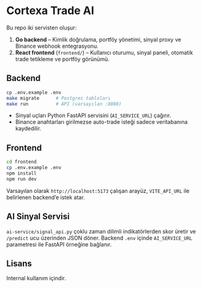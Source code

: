 # Cortexa Trade AI

Bu repo iki servisten oluşur:

1. **Go backend** – Kimlik doğrulama, portföy yönetimi, sinyal proxy ve Binance webhook entegrasyonu.
2. **React frontend** (`frontend/`) – Kullanıcı oturumu, sinyal paneli, otomatik trade tetikleme ve portföy görünümü.

## Backend

```bash
cp .env.example .env
make migrate      # Postgres tabloları
make run          # API (varsayılan :8080)
```

- Sinyal uçları Python FastAPI servisini (`AI_SERVICE_URL`) çağırır.
- Binance anahtarları girilmezse auto-trade isteği sadece veritabanına kaydedilir.

## Frontend

```bash
cd frontend
cp .env.example .env
npm install
npm run dev
```

Varsayılan olarak `http://localhost:5173` çalışan arayüz, `VITE_API_URL` ile belirlenen backend’e istek atar.

## AI Sinyal Servisi

`ai-service/signal_api.py` çoklu zaman dilimli indikatörlerden skor üretir ve `/predict` ucu üzerinden JSON döner. Backend `.env` içinde `AI_SERVICE_URL` parametresi ile FastAPI örneğine bağlanır.

## Lisans

Internal kullanım içindir.

